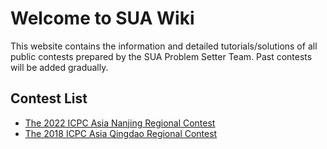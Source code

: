# Welcome to SUA Wiki

This website contains the information and detailed tutorials/solutions of all public contests prepared by the SUA Problem Setter Team. Past contests will be added gradually.

## Contest List

* [The 2022 ICPC Asia Nanjing Regional Contest](2022-icpc-nanjing)
* [The 2018 ICPC Asia Qingdao Regional Contest](2018-icpc-qingdao)
